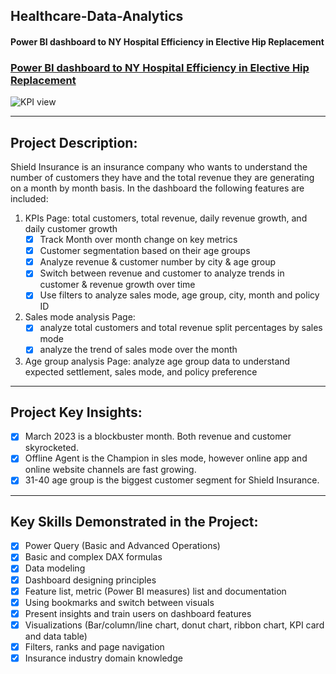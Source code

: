 ## Healthcare-Data-Analytics
#### Power BI dashboard to NY Hospital Efficiency in Elective Hip Replacement

### [Power BI dashboard to NY Hospital Efficiency in Elective Hip Replacement](https://app.powerbi.com/view?r=eyJrIjoiN2ZhMzBmMmItOTU0Ni00ZGRlLWEzMjAtYTdjMmY0ODYzNDNhIiwidCI6ImM2ZTU0OWIzLTVmNDUtNDAzMi1hYWU5LWQ0MjQ0ZGM1YjJjNCJ9&pageName=133a73de4581df2c8d13)

![KPI view](https://github.com/Sophie-XL/Insurance-BI-Dashboard/assets/146779290/d15f72d4-0259-49df-9316-31030817516c)

**************************

## Project Description:

Shield Insurance is an insurance company who wants to understand the number of customers they have and the total revenue they are generating on a month by month basis. In the dashboard the following features are included:

1. KPIs Page: total customers, total revenue, daily revenue growth, and daily customer growth
   - [x] Track Month over month change on key metrics
   - [x] Customer segmentation based on their age groups
   - [x] Analyze revenue & customer number by city & age group
   - [x] Switch between revenue and customer to analyze trends in customer & revenue growth over time
   - [x] Use filters to analyze sales mode, age group, city, month and policy ID
2. Sales mode analysis Page: 
   - [x] analyze total customers and total revenue split percentages by sales mode
   - [x] analyze the trend of sales mode over the month
3. Age group analysis Page: analyze age group data to understand expected settlement, sales mode, and policy preference

**************************

## Project Key Insights:

- [x] March 2023 is a blockbuster month. Both revenue and customer skyrocketed. 
- [x] Offline Agent is the Champion in sles mode, however online app and online website channels are fast growing.
- [x] 31-40 age group is the biggest customer segment for Shield Insurance.

**************************

## Key Skills Demonstrated in the Project:

- [x] Power Query (Basic and Advanced Operations) 
- [x] Basic and complex DAX formulas
- [x] Data modeling 
- [x] Dashboard designing principles
- [x] Feature list, metric (Power BI measures) list and documentation
- [x] Using bookmarks and switch between visuals
- [x] Present insights and train users on dashboard features
- [x] Visualizations (Bar/column/line chart, donut chart, ribbon chart, KPI card and data table)
- [x] Filters, ranks and page navigation
- [x] Insurance industry domain knowledge
